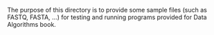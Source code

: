 The purpose of this directory is to provide some sample files (such as FASTQ, FASTA, ...) for testing and running programs provided for Data Algorithms book.
